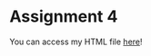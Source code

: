 # Assignment 4

You can access my HTML file [here](https://stat545-ubc-hw-2019-20.github.io/stat545-hw-t-wang-ecohydro/HW04/hw04_tidyr.html)!
